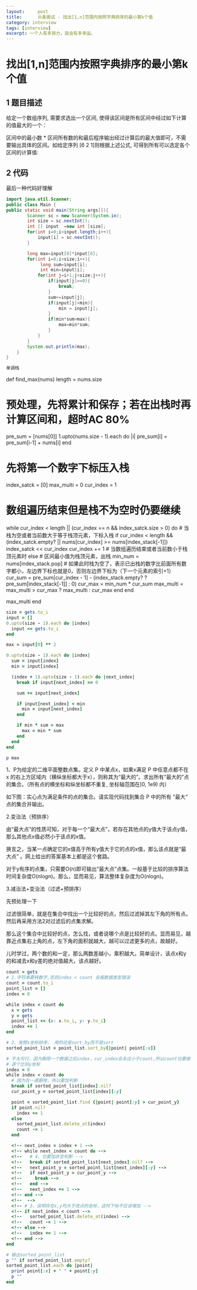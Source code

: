 ```yaml
---
layout:     post
title:      头条面试 - 找出[1,n]范围内按照字典排序的最小第k个值
category: interview
tags: [interview]
excerpt: 一个人有多努力，就会有多幸运。
---
```


找出[1,n]范围内按照字典排序的最小第k个值
=======================================

1 题目描述
---------------------------

 给定一个数组序列, 需要求选出一个区间, 使得该区间是所有区间中经过如下计算的值最大的一个：

区间中的最小数 * 区间所有数的和最后程序输出经过计算后的最大值即可，不需要输出具体的区间。如给定序列  [6 2 1]则根据上述公式, 可得到所有可以选定各个区间的计算值:


2 代码
---------------------------

最后一种代码好理解

```java
import java.util.Scanner;
public class Main {
public static void main(String args[]){
        Scanner sc = new Scanner(System.in);
        int size = sc.nextInt();
        int [] input  =new int [size];
        for(int i=0;i<input.length;i++){
            input[i] = sc.nextInt();
        }

        long max=input[0]*input[0];
        for(int i=0;i<size;i++){
             long sum=input[i];
             int min=input[i];
            for(int j=i+1;j<size;j++){
                if(input[j]==0){
                    break;
                }
                sum+=input[j];
                if(input[j]<min){
                    min = input[j];
                }
                if(min*sum>max){
                    max=min*sum;
                }
            }
        }
        System.out.println(max);
    }
}
```

```ruby
单调栈

```
def find_max(nums)
  length = nums.size
  # 预处理，先将累计和保存；若在出栈时再计算区间和，超时AC 80%
  pre_sum = [nums[0]]
  1.upto(nums.size - 1).each do |i|
    pre_sum[i] = pre_sum[i-1] + nums[i]
  end

  # 先将第一个数字下标压入栈
  index_satck = [0]
  max_multi = 0
  cur_index = 1
  # 数组遍历结束但是栈不为空时仍要继续
  while cur_index < length || (cur_index == n && index_satck.size > 0) do
    # 当栈为空或者当前数大于等于栈顶元素，下标入栈
    if cur_index < length && (index_satck.empty? || nums[cur_index] >= nums[index_stack[-1]])
      index_satck << cur_index
      cur_index += 1
    # 当数组遍历结束或者当前数小于栈顶元素时
    else
      # 区间最小值为栈顶元素，出栈
      min_num = nums[index_stack.pop]
      # 如果此时栈为空了，表示已出栈的数字比前面所有数字都小，左边界下标也就是0，否则左边界下标为（下一个元素的索引+1）
      cur_sum = pre_sum[cur_index - 1] - (index_stack.empty? ? pre_sum[index_stack[-1]] : 0)
      cur_max = min_num * cur_sum
      max_multi = max_multi > cur_max ? max_multi : cur_max
    end
  end

  max_multi
end

```ruby
size = gets.to_i
input = []
0.upto(size - 1).each do |index|
  input << gets.to_i
end

max = input[0] ** 2

0.upto(size - 1).each do |index|
  sum = input[index]
  min = input[index]

  (index + 1).upto(size - 1).each do |next_index|
    break if input[next_index] == 0

    sum += input[next_index]

    if input[next_index] < min
      min = input[next_index]
    end

    if min * sum > max
      max = min * sum
    end
  end
end

p max
```
1、P为给定的二维平面整数点集。定义 P 中某点x，如果x满足 P 中任意点都不在 x 的右上方区域内（横纵坐标都大于x），则称其为“最大的”。求出所有“最大的”点的集合。（所有点的横坐标和纵坐标都不重复, 坐标轴范围在[0, 1e9) 内）

如下图：实心点为满足条件的点的集合。请实现代码找到集合 P 中的所有 ”最大“ 点的集合并输出。

2.变治法（预排序）

由“最大点”的性质可知，对于每一个“最大点”，若存在其他点的y值大于该点y值，那么其他点x值必然小于该点的x值。

换言之，当某一点确定它的x值高于所有y值大于它的点的x值，那么该点就是“最大点” 。网上给出的答案基本上都是这个套路。

对于y有序的点集，只需要O(n)即可输出“最大点”点集。一般基于比较的排序算法时间复杂度O(nlogn)。那么，显而易见，算法整体复杂度为O(nlogn)。

3.减治法+变治法（过滤+预排序）

先预处理一下

过滤很简单，就是在集合中找出一个比较好的点，然后过滤掉其左下角的所有点。然后再采用方法2对过滤后的点集求解。

那么这个集合中比较好的点，怎么找，或者说哪个点是比较好的点。显而易见，越靠近点集右上角的点，左下角的面积就越大，越可以过滤更多的点，故越好。

儿时学过，两个数的和一定，那么两数差越小，乘积越大。简单设计，该点x和y的和减去x和y差的绝对值越大，该点越好。



```ruby
count = gets
# 1.字符串要转数字,否则index < count 会报数据类型错误
count = count.to_i
point_list = []
index = 0

while index < count do
  x = gets
  y = gets
  point_list << {x: x.to_i, y: y.to_i}
  index += 1
end

# 2、按照x坐标排序， 用的还是sort_by而不是sort
sorted_point_list = point_list.sort_by{|point| point[:x]}

# 不太可行，因为删除一个数据之后index，cur_index会永远小于count,所以count也要做减法
# 逐个比较y坐标
index = 0
while index < count do
  # 因为在一直删除，所以要加判断
  break if sorted_point_list[index].nil?
  cur_point_y = sorted_point_list[index][:y]

  point = sorted_point_list.find {|point| point[:y] > cur_point_y}
  if point.nil?
    index += 1
  else
    sorted_point_list.delete_at(index)
    count -= 1
  end

  <!-- next_index = index + 1 -->
  <!-- while next_index < count do -->
  <!--   # 4、也要加非空判断 -->
  <!--   break if sorted_point_list[next_index].nil? -->
  <!--   next_point_y = sorted_point_list[next_index][:y] -->
  <!--   if next_point_y > cur_point_y -->
  <!--     break -->
  <!--   end -->
  <!--   next_index += 1 -->
  <!-- end -->
  <!--  -->
  <!-- # 3、说明存在x,y均大于改点的坐标，这时下标不应该增加 -->
  <!-- if next_index < count -->
  <!--   sorted_point_list.delete_at(index) -->
  <!--   count -= 1 -->
  <!-- else -->
  <!--   index += 1 -->
  <!-- end -->
end

# 输出sorted_point_list
p "" if sorted_point_list.empty?
sorted_point_list.each do |point|
  print point[:x] + " " + point[:y]
  p ""
end

```
